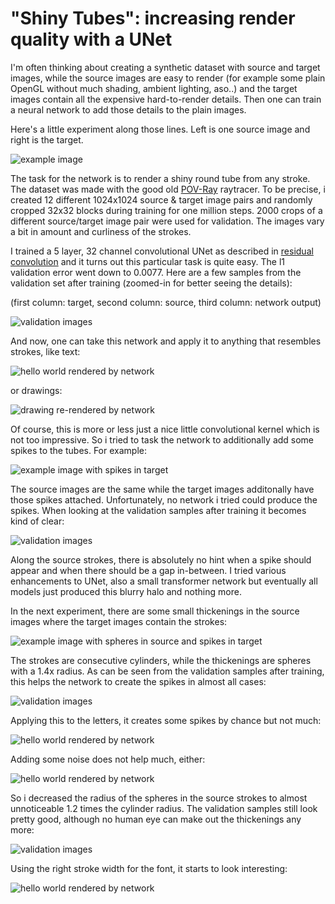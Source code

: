 # "Shiny Tubes": increasing render quality with a UNet

I'm often thinking about creating a synthetic dataset with source and target images, 
while the source images are easy to render 
(for example some plain OpenGL without much shading, ambient lighting, aso..)
and the target images contain all the expensive hard-to-render details.
Then one can train a neural network to add those details to the plain images.

Here's a little experiment along those lines. Left is one source image and right is the target.

![example image](img/shiny-tubes-example.png)

The task for the network is to render a shiny round tube from any stroke. The dataset was made
with the good old [POV-Ray](https://www.povray.org/) raytracer. To be precise, i created 12 different 1024x1024 
source & target image pairs and randomly cropped 32x32 blocks during training for one million steps. 
2000 crops of a different source/target image pair were used for validation. 
The images vary a bit in amount and curliness of the strokes.  

I trained a 5 layer, 32 channel convolutional UNet as described in [residual convolution](2024-02-24-residual-convolution.md)
and it turns out this particular task is quite easy. The l1 validation error went down to 0.0077. 
Here are a few samples from the validation set after training (zoomed-in for better seeing the details):

(first column: target, second column: source, third column: network output)

![validation images](img/shiny-tubes-validation.png)

And now, one can take this network and apply it to anything that resembles strokes, like text:

![hello world rendered by network](img/shiny-tubes-hello-world.png)

or drawings:

![drawing re-rendered by network](img/shiny-tubes-drawing.png)

Of course, this is more or less just a nice little convolutional kernel which is not too impressive.
So i tried to task the network to additionally add some spikes to the tubes. For example:

![example image with spikes in target](img/shiny-tubes-example-spikes.png)

The source images are the same while the target images additonally have those spikes attached. 
Unfortunately, no network i tried could produce the spikes. When looking at the validation
samples after training it becomes kind of clear:

![validation images](img/shiny-tubes-spikes-validation.png)

Along the source strokes, there is absolutely no hint when a spike should appear and when there should
be a gap in-between. I tried various enhancements to UNet, also a small transformer network but 
eventually all models just produced this blurry halo and nothing more. 

In the next experiment, there are some small thickenings in the source images where the target images 
contain the strokes:

![example image with spheres in source and spikes in target](img/shiny-tubes-example-spikes-and-spheres.png)

The strokes are consecutive cylinders, while the thickenings are spheres with a 1.4x radius.
As can be seen from the validation samples after training, this helps the network to create the spikes
in almost all cases:

![validation images](img/shiny-tubes-spikes-and-spheres-validation.png)


Applying this to the letters, it creates some spikes by chance but not much:

![hello world rendered by network](img/shiny-tubes-hello-world-spikes-and-spheres.png)

Adding some noise does not help much, either:

![hello world rendered by network](img/shiny-tubes-hello-world-spikes-and-spheres-noisy.png)

So i decreased the radius of the spheres in the source strokes to almost unnoticeable 1.2 times
the cylinder radius. The validation samples still look pretty good, although no human eye
can make out the thickenings any more:

![validation images](img/shiny-tubes-spikes-and-spheres-1.2-validation.png)

Using the right stroke width for the font, it starts to look interesting:

![hello world rendered by network](img/shiny-tubes-hello-world-spikes-and-spheres-1.2-medium.png)
